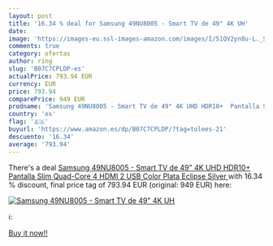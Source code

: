 ```yaml
---
layout: post
title: '16.34 % deal for Samsung 49NU8005 - Smart TV de 49" 4K UH'
date: 
image: 'https://images-eu.ssl-images-amazon.com/images/I/51QV2yn8u-L._SL200_.jpg'
comments: true
category: ofertas
author: ring
slug: 'B07C7CPLDP-es'
actualPrice: 793.94 EUR
currency: EUR
price: 793.94
comparePrice: 949 EUR
prodname: 'Samsung 49NU8005 - Smart TV de 49" 4K UHD HDR10+  Pantalla Slim  Quad-Core  4 HDMI  2 USB   Color Plata  Eclipse Silver '
country: 'es'
flag: '🇪🇸'
buyurl: 'https://www.amazon.es/dp/B07C7CPLDP/?tag=tolees-21'
descuento: '16.34'
average: '793.94'
---
```


There's a deal [Samsung 49NU8005 - Smart TV de 49" 4K UHD HDR10+  Pantalla Slim  Quad-Core  4 HDMI  2 USB   Color Plata  Eclipse Silver ](https://www.amazon.es/dp/B07C7CPLDP/?tag=tolees-21)  with  16.34 % discount, final price tag of  793.94 EUR (original: 949 EUR) here:

[![Samsung 49NU8005 - Smart TV de 49" 4K UH](https://images-eu.ssl-images-amazon.com/images/I/51QV2yn8u-L._SL200_.jpg)](https://www.amazon.es/dp/B07C7CPLDP/?tag=tolees-21)

ℹ️:


[Buy it now!!](https://www.amazon.es/dp/B07C7CPLDP/?tag=tolees-21)
